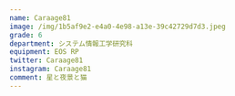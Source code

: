 ```yaml
---
name: Caraage81
image: /img/1b5af9e2-e4a0-4e98-a13e-39c42729d7d3.jpeg
grade: 6
department: システム情報工学研究科
equipment: EOS RP
twitter: Caraage81
instagram: Caraage81
comment: 星と夜景と猫
---
```

